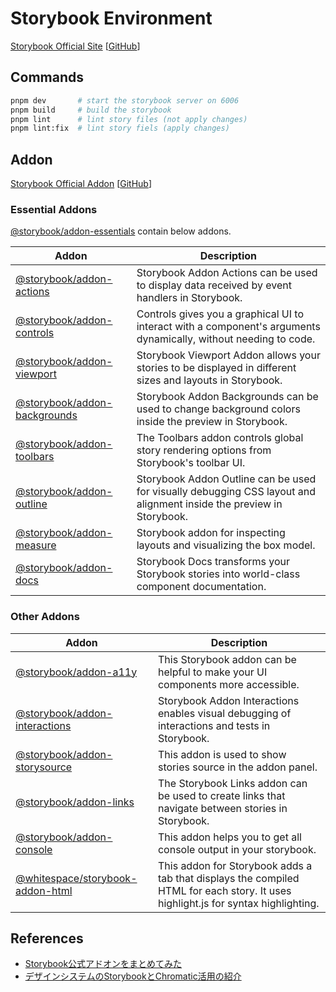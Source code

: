 # Storybook Environment

[Storybook Official Site](https://storybook.js.org/) [[GitHub](https://github.com/storybookjs/storybook)]

## Commands

```bash
pnpm dev       # start the storybook server on 6006
pnpm build     # build the storybook
pnpm lint      # lint story files (not apply changes)
pnpm lint:fix  # lint story fiels (apply changes)
```

## Addon

[Storybook Official Addon](https://storybook.js.org/addons/tag/design) [[GitHub](https://github.com/storybookjs/storybook/tree/next/code/addons)]

### Essential Addons

[@storybook/addon-essentials](https://storybook.js.org/addons/tag/essentials) contain below addons.

| Addon                                                                                                      | Description                                                                                                          |
| ---------------------------------------------------------------------------------------------------------- | -------------------------------------------------------------------------------------------------------------------- |
| [@storybook/addon-actions](https://github.com/storybookjs/storybook/tree/next/code/addons/actions)         | Storybook Addon Actions can be used to display data received by event handlers in Storybook.                         |
| [@storybook/addon-controls](https://github.com/storybookjs/storybook/tree/next/code/addons/controls)       | Controls gives you a graphical UI to interact with a component's arguments dynamically, without needing to code.     |
| [@storybook/addon-viewport](https://github.com/storybookjs/storybook/tree/next/code/addons/viewport)       | Storybook Viewport Addon allows your stories to be displayed in different sizes and layouts in Storybook.            |
| [@storybook/addon-backgrounds](https://github.com/storybookjs/storybook/tree/next/code/addons/backgrounds) | Storybook Addon Backgrounds can be used to change background colors inside the preview in Storybook.                 |
| [@storybook/addon-toolbars](https://github.com/storybookjs/storybook/tree/next/code/addons/toolbars)       | The Toolbars addon controls global story rendering options from Storybook's toolbar UI.                              |
| [@storybook/addon-outline](https://github.com/storybookjs/storybook/tree/next/code/addons/outline)         | Storybook Addon Outline can be used for visually debugging CSS layout and alignment inside the preview in Storybook. |
| [@storybook/addon-measure](https://github.com/storybookjs/storybook/tree/next/code/addons/measure)         | Storybook addon for inspecting layouts and visualizing the box model.                                                |
| [@storybook/addon-docs](https://github.com/storybookjs/storybook/tree/next/code/addons/docs)               | Storybook Docs transforms your Storybook stories into world-class component documentation.                           |

### Other Addons

| Addon                                                                                                        | Description                                                                                                                       |
| ------------------------------------------------------------------------------------------------------------ | --------------------------------------------------------------------------------------------------------------------------------- |
| [@storybook/addon-a11y](https://github.com/storybookjs/storybook/tree/next/code/addons/a11y)                 | This Storybook addon can be helpful to make your UI components more accessible.                                                   |
| [@storybook/addon-interactions](https://github.com/storybookjs/storybook/tree/next/code/addons/interactions) | Storybook Addon Interactions enables visual debugging of interactions and tests in Storybook.                                     |
| [@storybook/addon-storysource](https://github.com/storybookjs/storybook/tree/next/code/addons/storysource)   | This addon is used to show stories source in the addon panel.                                                                     |
| [@storybook/addon-links](https://github.com/storybookjs/storybook/tree/next/code/addons/links)               | The Storybook Links addon can be used to create links that navigate between stories in Storybook.                                 |
| [@storybook/addon-console](https://github.com/storybookjs/storybook-addon-console)                           | This addon helps you to get all console output in your storybook.                                                                 |
| [@whitespace/storybook-addon-html](https://github.com/whitespace-se/storybook-addon-html)                    | This addon for Storybook adds a tab that displays the compiled HTML for each story. It uses highlight.js for syntax highlighting. |

## References

-   [Storybook公式アドオンをまとめてみた](https://qiita.com/kichion/items/93ffe1ba773d26c20ff6)
-   [デザインシステムのStorybookとChromatic活用の紹介](https://zenn.dev/sakito/articles/7a7c2e0800cf69)
